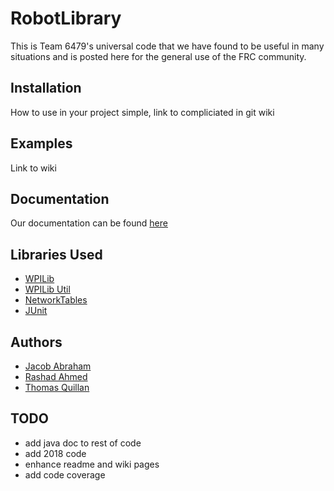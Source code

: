 # RobotLibrary


This is Team 6479's universal code that we have found to be useful in many situations and is posted here for the general use of the FRC community.


## Installation
How to use in your project simple, link to compliciated in git wiki


## Examples
Link to wiki


## Documentation
Our documentation can be found [here][1]


## Libraries Used
* [WPILib][5]
* [WPILib Util][6]
* [NetworkTables][7]
* [JUnit][8]


## Authors
* [Jacob Abraham][2]
* [Rashad Ahmed][3]
* [Thomas Quillan][4]


## TODO
* add java doc to rest of code
* add 2018 code
* enhance readme and wiki pages
* add code coverage




[1]: https://team6479.github.io/RobotLibrary/
[2]: https://github.com/jacob-abraham
[3]: https://github.com/ryraansh
[4]: https://github.com/iboyperson
[5]: https://github.com/wpilibsuite/allwpilib
[6]: https://github.com/wpilibsuite/ntcore 
[7]: https://github.com/wpilibsuite/wpiutil
[8]: https://junit.org/junit5/
